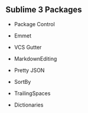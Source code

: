 ## Sublime 3 Packages

* Package Control

* Emmet
* VCS Gutter
* MarkdownEditing
* Pretty JSON
* SortBy
* TrailingSpaces
* Dictionaries
